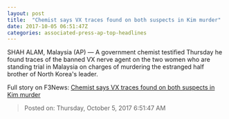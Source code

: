 ```yaml
---
layout: post
title:  "Chemist says VX traces found on both suspects in Kim murder"
date: 2017-10-05 06:51:47Z
categories: associated-press-ap-top-headlines
---
```


SHAH ALAM, Malaysia (AP) — A government chemist testified Thursday he found traces of the banned VX nerve agent on the two women who are standing trial in Malaysia on charges of murdering the estranged half brother of North Korea's leader.


Full story on F3News: [Chemist says VX traces found on both suspects in Kim murder](http://www.f3nws.com/n/2ajzrC)

> Posted on: Thursday, October 5, 2017 6:51:47 AM
